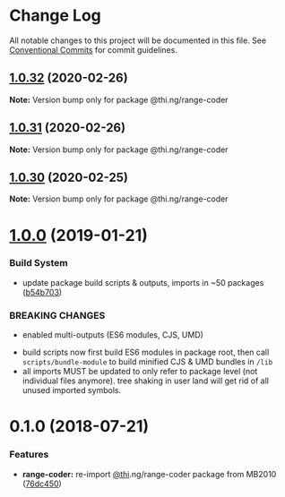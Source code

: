 # Change Log

All notable changes to this project will be documented in this file.
See [Conventional Commits](https://conventionalcommits.org) for commit guidelines.

## [1.0.32](https://github.com/thi-ng/umbrella/compare/@thi.ng/range-coder@1.0.31...@thi.ng/range-coder@1.0.32) (2020-02-26)

**Note:** Version bump only for package @thi.ng/range-coder





## [1.0.31](https://github.com/thi-ng/umbrella/compare/@thi.ng/range-coder@1.0.30...@thi.ng/range-coder@1.0.31) (2020-02-26)

**Note:** Version bump only for package @thi.ng/range-coder





## [1.0.30](https://github.com/thi-ng/umbrella/compare/@thi.ng/range-coder@1.0.29...@thi.ng/range-coder@1.0.30) (2020-02-25)

**Note:** Version bump only for package @thi.ng/range-coder





# [1.0.0](https://github.com/thi-ng/umbrella/compare/@thi.ng/range-coder@0.1.28...@thi.ng/range-coder@1.0.0) (2019-01-21)

### Build System

* update package build scripts & outputs, imports in ~50 packages ([b54b703](https://github.com/thi-ng/umbrella/commit/b54b703))

### BREAKING CHANGES

* enabled multi-outputs (ES6 modules, CJS, UMD)

- build scripts now first build ES6 modules in package root, then call
  `scripts/bundle-module` to build minified CJS & UMD bundles in `/lib`
- all imports MUST be updated to only refer to package level
  (not individual files anymore). tree shaking in user land will get rid of
  all unused imported symbols.

<a name="0.1.0"></a>
# 0.1.0 (2018-07-21)

### Features

* **range-coder:** re-import [@thi](https://github.com/thi).ng/range-coder package from MB2010 ([76dc450](https://github.com/thi-ng/umbrella/commit/76dc450))

